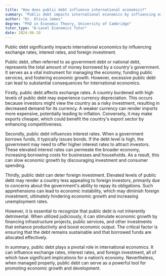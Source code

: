 ```yaml
---
title: "How does public debt influence international economics?"
summary: "Public debt impacts international economics by influencing exchange rates, interest rates, and levels of foreign investment, shaping global financial dynamics and economic stability."
author: "Dr. Olivia James"
degree: "PhD in Economic Theory, University of Cambridge"
tutor_type: "A-Level Economics Tutor"
date: 2024-06-10
---
```


Public debt significantly impacts international economics by influencing exchange rates, interest rates, and foreign investment.

Public debt, often referred to as government debt or national debt, represents the total amount of money borrowed by a country's government. It serves as a vital instrument for managing the economy, funding public services, and fostering economic growth. However, excessive public debt can lead to substantial consequences for international economics.

Firstly, public debt affects exchange rates. A country burdened with high levels of public debt may experience currency depreciation. This occurs because investors might view the country as a risky investment, resulting in decreased demand for its currency. A weaker currency can render imports more expensive, potentially leading to inflation. Conversely, it may make exports cheaper, which could benefit the country's export sector by enhancing competitiveness.

Secondly, public debt influences interest rates. When a government borrows funds, it typically issues bonds. If the debt level is high, the government may need to offer higher interest rates to attract investors. These elevated interest rates can permeate the broader economy, increasing borrowing costs for businesses and households. As a result, this can slow economic growth by discouraging investment and consumer spending.

Thirdly, public debt can deter foreign investment. Elevated levels of public debt may render a country less appealing to foreign investors, primarily due to concerns about the government's ability to repay its obligations. Such apprehensions can lead to economic instability, which may diminish foreign investment, ultimately hindering economic growth and increasing unemployment rates.

However, it is essential to recognize that public debt is not inherently detrimental. When utilized judiciously, it can stimulate economic growth by financing infrastructure projects, public services, and other investments that enhance productivity and boost economic output. The critical factor is ensuring that the debt remains sustainable and that borrowed funds are allocated effectively.

In summary, public debt plays a pivotal role in international economics. It can influence exchange rates, interest rates, and foreign investment, all of which have significant implications for a nation’s economy. Nevertheless, when managed properly, public debt can serve as a powerful tool for promoting economic growth and development.
    